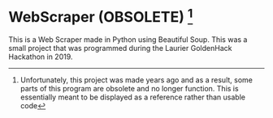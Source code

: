 # WebScraper (OBSOLETE) [^1]

This is a Web Scraper made in Python using Beautiful Soup.
This was a small project that was programmed during the Laurier GoldenHack Hackathon in 2019.

[^1]: Unfortunately, this project was made years ago and as a result, some parts of this program are obsolete and no longer function. This is essentially meant to be displayed as a reference rather than usable code